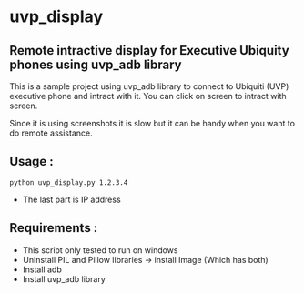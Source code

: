 # uvp_display

## Remote intractive display for Executive Ubiquity phones using uvp_adb library
This is a sample project using uvp_adb library to connect to Ubiquiti (UVP) executive phone and 
intract with it. You can click on screen to intract with screen. 

Since it is using screenshots it is slow but it can be handy when you want to do remote 
assistance. 

## Usage : 
```shell
python uvp_display.py 1.2.3.4
```
* The last part is IP address 

## Requirements : 
* This script only tested to run on windows
* Uninstall PIL and Pillow libraries -> install Image (Which has both)
* Install adb 
* Install uvp_adb library 
